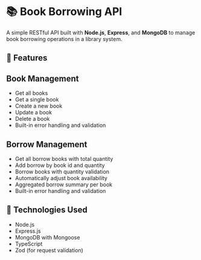 # 📚 Book Borrowing API

A simple RESTful API built with **Node.js**, **Express**, and **MongoDB** to manage book borrowing operations in a library system.



## 🚀 Features

## Book Management
- Get all books
- Get a single book
- Create a new book
- Update a book
- Delete a book
- Built-in error handling and validation

## Borrow Management
- Get all borrow books with total quantity
- Add borrow by book id and quantity
- Borrow books with quantity validation
- Automatically adjust book availability
- Aggregated borrow summary per book
- Built-in error handling and validation



## 🧾 Technologies Used

- Node.js
- Express.js
- MongoDB with Mongoose
- TypeScript
- Zod (for request validation)


